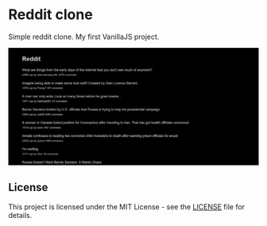 # Reddit clone

Simple reddit clone.
My first VanillaJS project.

![Screenshot](docs/images/screenshot.png)

## License

This project is licensed under the MIT License - see the [LICENSE](LICENSE) file for details.
